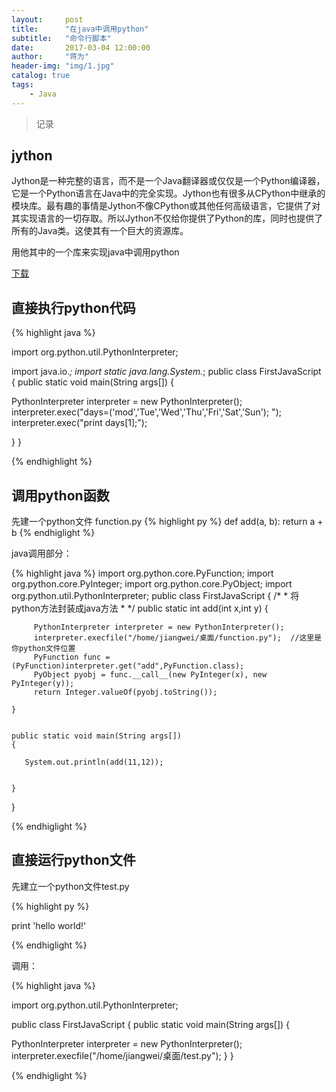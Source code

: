 ```yaml
---
layout:     post
title:      "在java中调用python"
subtitle:   "命令行脚本"
date:       2017-03-04 12:00:00
author:     "蒋为"
header-img: "img/1.jpg"
catalog: true
tags:
    - Java
---
```

>记录


## jython

Jython是一种完整的语言，而不是一个Java翻译器或仅仅是一个Python编译器，它是一个Python语言在Java中的完全实现。Jython也有很多从CPython中继承的模块库。最有趣的事情是Jython不像CPython或其他任何高级语言，它提供了对其实现语言的一切存取。所以Jython不仅给你提供了Python的库，同时也提供了所有的Java类。这使其有一个巨大的资源库。

用他其中的一个库来实现java中调用python

[下载](https://github.com/jiangwei1995910/jiangwei1995910.github.io/raw/master/files/jython-standalone-2.7.0.jar)

## 直接执行python代码

{% highlight java %}

import org.python.util.PythonInterpreter;
  
import java.io.*;
import static java.lang.System.*;
public class FirstJavaScript
{
 public static void main(String args[])
 {
    
  PythonInterpreter interpreter = new PythonInterpreter();
  interpreter.exec("days=('mod','Tue','Wed','Thu','Fri','Sat','Sun'); ");
  interpreter.exec("print days[1];");
    
    
 }
}

{% endhighlight %}
   


## 调用python函数

先建一个python文件 function.py
{% highlight py %}
def add(a, b):
    return a + b
{% endhiglight %}




java调用部分：


{% highlight java %}
import org.python.core.PyFunction;
import org.python.core.PyInteger;
import org.python.core.PyObject;
import org.python.util.PythonInterpreter;
public class FirstJavaScript
{
	/*
	 * 将python方法封装成java方法
	 * */
	public static int add(int x,int y)
	{
		

		 PythonInterpreter interpreter = new PythonInterpreter();
	     interpreter.execfile("/home/jiangwei/桌面/function.py");  //这里是你python文件位置
	     PyFunction func = (PyFunction)interpreter.get("add",PyFunction.class);
	     PyObject pyobj = func.__call__(new PyInteger(x), new PyInteger(y));
	     return Integer.valueOf(pyobj.toString());

	}
	
	
    public static void main(String args[])
    {
          
       System.out.println(add(11,12));
  
  
    }
}

{% endhiglight %}


## 直接运行python文件

先建立一个python文件test.py

{% highlight py %}


print 'hello world!'

{% endhiglight %}




调用：



{% highlight java %}



import org.python.util.PythonInterpreter;
  
public class FirstJavaScript
{
 public static void main(String args[])
 {
    
  PythonInterpreter interpreter = new PythonInterpreter();
  interpreter.execfile("/home/jiangwei/桌面/test.py");
 }
}

{% endhiglight %}








